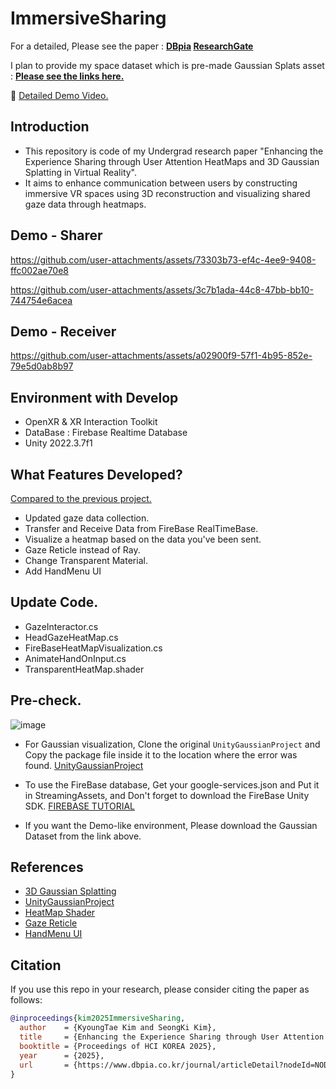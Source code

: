 # ImmersiveSharing
For a detailed, Please see the paper : **[DBpia](https://www.dbpia.co.kr/journal/articleDetail?nodeId=NODE12131686) [ResearchGate](https://www.researchgate.net/publication/388960582_Enhancing_the_Experience_Sharing_through_User_Attention_HeatMaps_and_3D_Gaussian_Splatting_in_Virtual_Reality)**

I plan to provide my space dataset which is pre-made Gaussian Splats asset : **[Please see the links here.](https://drive.google.com/drive/folders/1rA-D_rgtHcfP4HGZrl52wFrA_k-gpFRK?usp=sharing)**

🎥 [Detailed Demo Video.](https://www.youtube.com/watch?v=FXJdRBDzgeY)

## Introduction
- This repository is code of my Undergrad research paper "Enhancing the Experience Sharing through User Attention HeatMaps and 3D Gaussian Splatting in Virtual Reality".
- It aims to enhance communication between users by constructing immersive VR spaces using 3D reconstruction and visualizing shared gaze data through heatmaps.

## Demo - Sharer
https://github.com/user-attachments/assets/73303b73-ef4c-4ee9-9408-ffc002ae70e8

https://github.com/user-attachments/assets/3c7b1ada-44c8-47bb-bb10-744754e6acea

## Demo - Receiver
https://github.com/user-attachments/assets/a02900f9-57f1-4b95-852e-79e5d0ab8b97


 ## Environment with Develop
- OpenXR & XR Interaction Toolkit
- DataBase : Firebase Realtime Database
- Unity 2022.3.7f1

 ## What Features Developed?
 [Compared to the previous project.](https://youtu.be/bYPWlAqcOMY)
- Updated gaze data collection.
- Transfer and Receive Data from FireBase RealTimeBase.
- Visualize a heatmap based on the data you've been sent.
- Gaze Reticle instead of Ray.
- Change Transparent Material.
- Add HandMenu UI

 ## Update Code.
- GazeInteractor.cs
- HeadGazeHeatMap.cs
- FireBaseHeatMapVisualization.cs
- AnimateHandOnInput.cs
- TransparentHeatMap.shader

 ## Pre-check.
![image](https://github.com/user-attachments/assets/977cf570-8976-47ab-9cbd-bd33bd1e15d3)

- For Gaussian visualization, Clone the original `UnityGaussianProject` and Copy the package file inside it to the location where the error was found. [UnityGaussianProject](https://github.com/aras-p/UnityGaussianSplatting)

- To use the FireBase database, Get your google-services.json and Put it in StreamingAssets, and Don't forget to download the FireBase Unity SDK. [FIREBASE TUTORIAL](https://www.youtube.com/watch?v=hAa5exkTsKI&t=344s)

- If you want the Demo-like environment, Please download the Gaussian Dataset from the link above.

 ## References
- [3D Gaussian Splatting](https://github.com/graphdeco-inria/gaussian-splatting)
- [UnityGaussianProject](https://github.com/aras-p/UnityGaussianSplatting)
- [HeatMap Shader](https://github.com/ericalbers/UnityHeatmapShader?tab=readme-ov-file)
- [Gaze Reticle](https://assetstore.unity.com/packages/tools/camera/vr-gaze-interaction-system-241337)
- [HandMenu UI](https://www.youtube.com/watch?v=6PSLfRsN89g)

 ## Citation
 If you use this repo in your research, please consider citing the paper as follows:
```bibtex
@inproceedings{kim2025ImmersiveSharing,
  author    = {KyoungTae Kim and SeongKi Kim},
  title     = {Enhancing the Experience Sharing through User Attention HeatMaps and 3D Gaussian Splatting in Virtual Reality},
  booktitle = {Proceedings of HCI KOREA 2025},
  year      = {2025},
  url       = {https://www.dbpia.co.kr/journal/articleDetail?nodeId=NODE12131686},
}
